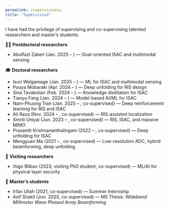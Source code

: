 ```yaml
---
permalink: /supervisions/
title: "Supervision"
---
```


I have had the privilege of supervising and co-supervising talented researchers and master’s students.  

🧑‍🎓 **Postdoctoral researchers**   
- Abolfazl Zakeri (Jan. 2025 – ) — Goal-oriented ISAC and multimodal sensing  

🎓 **Doctoral researchers**   
- Isuri Welgamage (Jan. 2025 – ) — ML for ISAC and multimodal sensing  
- Pouya Mobaraki (Apr. 2024 – ) — Deep unfolding for RIS design  
- Sina Tavakolian (Feb. 2024 – ) — Knowledge distillation for ISAC  
- Tianyu Fang (Jan. 2024 – ) — Model-based AI/ML for ISAC  
- Nam-Phuong Tran (Jan. 2025 – , co-supervised) — Deep reinforcement learning for RIS and ISAC  
- Ali Raza (Nov. 2024 – , co-supervised) — RIS-assisted localization  
- Smriti Uniyal (Jun. 2023 – , co-supervised) — RIS, ISAC, and massive MIMO  
- Prasanth Krishnananthalingam (2022 – , co-supervised) — Deep unfolding for ISAC  
- Mengyuan Ma (2021 – , co-supervised) — Low-resolution ADC, hybrid beamforming, deep unfolding  

🧳 **Visiting researchers**   
- Iñigo Bilbao (2023, visiting PhD student, co-supervised) — ML/AI for physical layer security  

📜 **Master’s students**   
- Irfan Ullah (2021, co-supervised) — Summer Internship  
- Asif Shakil (Jun. 2020, co-supervised) — MS Thesis: *Wideband Millimeter Wave Phased Array Beamforming*  
